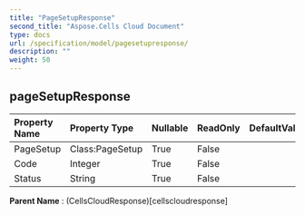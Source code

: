 ```yaml
---
title: "PageSetupResponse"
second_title: "Aspose.Cells Cloud Document"
type: docs
url: /specification/model/pagesetupresponse/
description: ""
weight: 50
---
```


## **pageSetupResponse**

 

| Property Name | Property Type | Nullable |  ReadOnly | DefaultValue | Description | 
| :- | :- | :- |:- |  :- | :- |
| PageSetup | Class:PageSetup | True |  False |  |  |  
| Code | Integer | True |  False |  |  |  
| Status | String | True |  False |  |  |  

**Parent Name** : (CellsCloudResponse)[cellscloudresponse]


